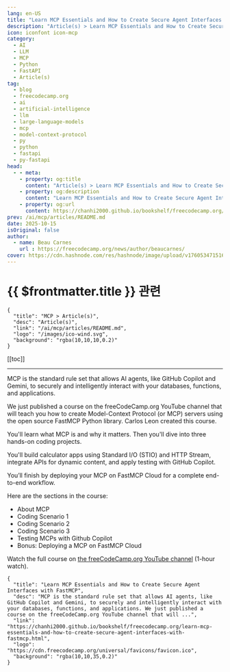 ```yaml
---
lang: en-US
title: "Learn MCP Essentials and How to Create Secure Agent Interfaces with FastMCP"
description: "Article(s) > Learn MCP Essentials and How to Create Secure Agent Interfaces with FastMCP"
icon: iconfont icon-mcp
category:
  - AI
  - LLM
  - MCP
  - Python
  - FastAPI
  - Article(s)
tag:
  - blog
  - freecodecamp.org
  - ai
  - artificial-intelligence
  - llm
  - large-language-models
  - mcp
  - model-context-protocol
  - py
  - python
  - fastapi
  - py-fastapi
head:
  - - meta:
    - property: og:title
      content: "Article(s) > Learn MCP Essentials and How to Create Secure Agent Interfaces with FastMCP"
    - property: og:description
      content: "Learn MCP Essentials and How to Create Secure Agent Interfaces with FastMCP"
    - property: og:url
      content: https://chanhi2000.github.io/bookshelf/freecodecamp.org/learn-mcp-essentials-and-how-to-create-secure-agent-interfaces-with-fastmcp.html
prev: /ai/mcp/articles/README.md
date: 2025-10-15
isOriginal: false
author:
  - name: Beau Carnes
    url : https://freecodecamp.org/news/author/beaucarnes/
cover: https://cdn.hashnode.com/res/hashnode/image/upload/v1760534715163/1a67eac0-9857-4b66-b319-0cb945debf88.png
---
```


# {{ $frontmatter.title }} 관련

```component VPCard
{
  "title": "MCP > Article(s)",
  "desc": "Article(s)",
  "link": "/ai/mcp/articles/README.md",
  "logo": "/images/ico-wind.svg",
  "background": "rgba(10,10,10,0.2)"
}
```

[[toc]]

---

<SiteInfo
  name="Learn MCP Essentials and How to Create Secure Agent Interfaces with FastMCP"
  desc="MCP is the standard rule set that allows AI agents, like GitHub Copilot and Gemini, to securely and intelligently interact with your databases, functions, and applications. We just published a course on the freeCodeCamp.org YouTube channel that will ..."
  url="https://freecodecamp.org/news/learn-mcp-essentials-and-how-to-create-secure-agent-interfaces-with-fastmcp"
  logo="https://cdn.freecodecamp.org/universal/favicons/favicon.ico"
  preview="https://cdn.hashnode.com/res/hashnode/image/upload/v1760534715163/1a67eac0-9857-4b66-b319-0cb945debf88.png"/>

MCP is the standard rule set that allows AI agents, like GitHub Copilot and Gemini, to securely and intelligently interact with your databases, functions, and applications.

We just published a course on the freeCodeCamp.org YouTube channel that will teach you how to create Model-Context Protocol (or MCP) servers using the open source FastMCP Python library. Carlos Leon created this course.

You'll learn what MCP is and why it matters. Then you'll dive into three hands-on coding projects.

You'll build calculator apps using Standard I/O (STIO) and HTTP Stream, integrate APIs for dynamic content, and apply testing with GitHub Copilot.

You’ll finish by deploying your MCP on FastMCP Cloud for a complete end-to-end workflow.

Here are the sections in the course:

- About MCP
- Coding Scenario 1
- Coding Scenario 2
- Coding Scenario 3
- Testing MCPs with Github Copilot
- Bonus: Deploying a MCP on FastMCP Cloud

Watch the full course on [<VPIcon icon="fa-brands fa-youtube"/>the freeCodeCamp.org YouTube channel](https://youtu.be/DosHnyq78xY) (1-hour watch).

<VidStack src="youtube/DosHnyq78xY" />

<!-- TODO: add ARTICLE CARD -->
```component VPCard
{
  "title": "Learn MCP Essentials and How to Create Secure Agent Interfaces with FastMCP",
  "desc": "MCP is the standard rule set that allows AI agents, like GitHub Copilot and Gemini, to securely and intelligently interact with your databases, functions, and applications. We just published a course on the freeCodeCamp.org YouTube channel that will ...",
  "link": "https://chanhi2000.github.io/bookshelf/freecodecamp.org/learn-mcp-essentials-and-how-to-create-secure-agent-interfaces-with-fastmcp.html",
  "logo": "https://cdn.freecodecamp.org/universal/favicons/favicon.ico",
  "background": "rgba(10,10,35,0.2)"
}
```
